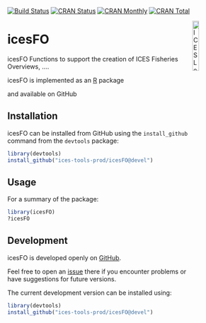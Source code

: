 [![Build Status](https://travis-ci.org/ices-tools-prod/icesFO.svg?branch=devel)](https://travis-ci.org/ices-tools-prod/icesFO)
[![CRAN Status](http://r-pkg.org/badges/version/icesFO)](https://cran.r-project.org/package=icesFO)
[![CRAN Monthly](http://cranlogs.r-pkg.org/badges/icesFO)](https://cran.r-project.org/package=icesFO)
[![CRAN Total](http://cranlogs.r-pkg.org/badges/grand-total/icesFO)](https://cran.r-project.org/package=icesFO)

[<img align="right" alt="ICES Logo" width="17%" height="17%" src="http://ices.dk/_layouts/15/1033/images/icesimg/iceslogo.png">](http://ices.dk)

icesFO
=======

icesFO Functions to support the creation of ICES Fisheries Overviews, ....

icesFO is implemented as an [R](https://www.r-project.org) package 
<!-- and available on [CRAN](https://cran.r-project.org/package=icesFO). -->
and available on GitHub 

Installation
------------

icesFO can be installed from GitHub using the `install_github` command from the
`devtools` package:

```R
library(devtools)
install_github("ices-tools-prod/icesFO@devel")
```

Usage
-----

For a summary of the package:

```R
library(icesFO)
?icesFO
```


Development
-----------

icesFO is developed openly on
[GitHub](https://github.com/ices-tools-prod/icesFO).

Feel free to open an
[issue](https://github.com/ices-tools-prod/icesFO/issues) there if you
encounter problems or have suggestions for future versions.

The current development version can be installed using:

```R
library(devtools)
install_github("ices-tools-prod/icesFO@devel")
```
